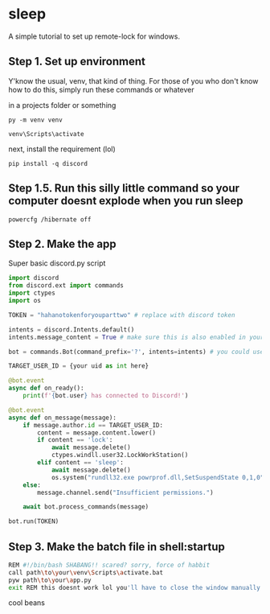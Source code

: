 # sleep
A simple tutorial to set up remote-lock for windows.

## Step 1. Set up environment

Y'know the usual, venv, that kind of thing.
For those of you who don't know how to do this, simply run these commands or whatever

in a projects folder or something

```
py -m venv venv
```
```
venv\Scripts\activate
```

next, install the requirement (lol)
```
pip install -q discord 
```

## Step 1.5. Run this silly little command so your computer doesnt explode when you run sleep

```
powercfg /hibernate off
```

## Step 2. Make the app

Super basic discord.py script

```python
import discord
from discord.ext import commands
import ctypes
import os

TOKEN = "hahanotokenforyouparttwo" # replace with discord token

intents = discord.Intents.default()
intents.message_content = True # make sure this is also enabled in your bot config thingy

bot = commands.Bot(command_prefix='?', intents=intents) # you could use commands if you wanted I suppose

TARGET_USER_ID = {your uid as int here}

@bot.event
async def on_ready():
    print(f'{bot.user} has connected to Discord!')

@bot.event
async def on_message(message):
    if message.author.id == TARGET_USER_ID:
        content = message.content.lower()
        if content == 'lock':
            await message.delete()
            ctypes.windll.user32.LockWorkStation()
        elif content == 'sleep':
            await message.delete()
            os.system("rundll32.exe powrprof.dll,SetSuspendState 0,1,0")
    else:
        message.channel.send("Insufficient permissions.")

    await bot.process_commands(message)

bot.run(TOKEN)
```

## Step 3. Make the batch file in shell:startup

```sh
REM #!/bin/bash SHABANG!! scared? sorry, force of habbit
call path\to\your\venv\Scripts\activate.bat
pyw path\to\your\app.py
exit REM this doesnt work lol you'll have to close the window manually
```

cool beans
